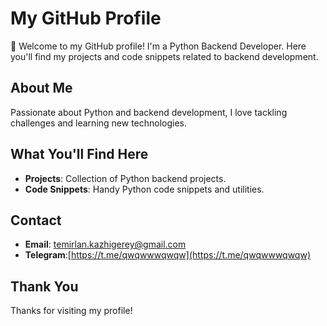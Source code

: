 # My GitHub Profile

👋 Welcome to my GitHub profile! I'm a Python Backend Developer. Here you'll find my projects and code snippets related to backend development.

## About Me
Passionate about Python and backend development, I love tackling challenges and learning new technologies.

## What You'll Find Here
- **Projects**: Collection of Python backend projects.
- **Code Snippets**: Handy Python code snippets and utilities.

## Contact
- **Email**: temirlan.kazhigerey@gmail.com
- **Telegram**:[https://t.me/qwqwwwqwqw](https://t.me/qwqwwwqwqw)

## Thank You
Thanks for visiting my profile!
